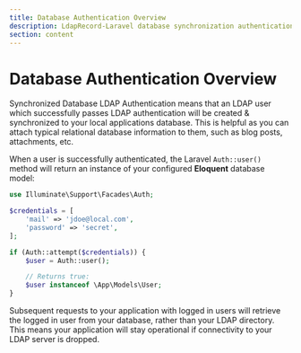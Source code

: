 ```yaml
---
title: Database Authentication Overview
description: LdapRecord-Laravel database synchronization authentication overview
section: content
---
```


# Database Authentication Overview

Synchronized Database LDAP Authentication means that an LDAP user which successfully passes LDAP authentication
will be created & synchronized to your local applications database. This is helpful as you can attach typical
relational database information to them, such as blog posts, attachments, etc.

When a user is successfully authenticated, the Laravel `Auth::user()` method
will return an instance of your configured **Eloquent** database model:

```php
use Illuminate\Support\Facades\Auth;

$credentials = [
    'mail' => 'jdoe@local.com',
    'password' => 'secret',
];

if (Auth::attempt($credentials)) {
    $user = Auth::user();

    // Returns true:
    $user instanceof \App\Models\User;
}
```

Subsequent requests to your application with logged in users will retrieve the
logged in user from your database, rather than your LDAP directory. This means
your application will stay operational if connectivity to your LDAP server
is dropped.
